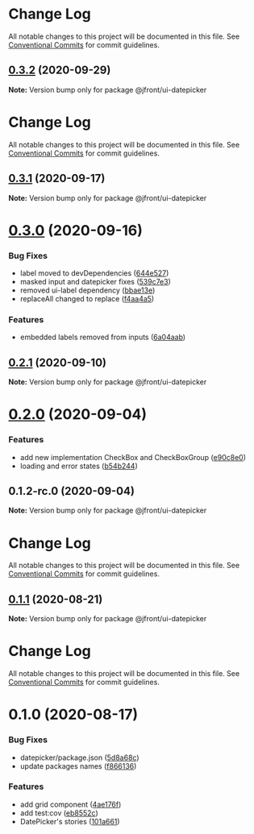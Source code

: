 # Change Log

All notable changes to this project will be documented in this file.
See [Conventional Commits](https://conventionalcommits.org) for commit guidelines.

## [0.3.2](https://github.com/Jepria/jfront-ui/compare/@jfront/ui-datepicker@0.3.1...@jfront/ui-datepicker@0.3.2) (2020-09-29)

**Note:** Version bump only for package @jfront/ui-datepicker





# Change Log

All notable changes to this project will be documented in this file. See
[Conventional Commits](https://conventionalcommits.org) for commit guidelines.

## [0.3.1](https://github.com/Jepria/jfront-ui/compare/@jfront/ui-datepicker@0.3.0...@jfront/ui-datepicker@0.3.1) (2020-09-17)

**Note:** Version bump only for package @jfront/ui-datepicker

# [0.3.0](https://github.com/Jepria/jfront-ui/compare/@jfront/ui-datepicker@0.2.1...@jfront/ui-datepicker@0.3.0) (2020-09-16)

### Bug Fixes

- label moved to devDependencies
  ([644e527](https://github.com/Jepria/jfront-ui/commit/644e5273d6da06c643d71d6c8a89030ca56bda2b))
- masked input and datepicker fixes
  ([539c7e3](https://github.com/Jepria/jfront-ui/commit/539c7e33f55618be243d39f83fccd7c82ad2e085))
- removed ui-label dependency
  ([bbae13e](https://github.com/Jepria/jfront-ui/commit/bbae13e2b90cb6ffb94875f5fbcc978c83e2752e))
- replaceAll changed to replace
  ([f4aa4a5](https://github.com/Jepria/jfront-ui/commit/f4aa4a540ab86bcd3b13cfad9f2084046c11a8fa))

### Features

- embedded labels removed from inputs
  ([6a04aab](https://github.com/Jepria/jfront-ui/commit/6a04aab0fdf5da0948a6adf6181a6fdd43234eec))

## [0.2.1](https://github.com/Jepria/jfront-ui/compare/@jfront/ui-datepicker@0.2.0...@jfront/ui-datepicker@0.2.1) (2020-09-10)

**Note:** Version bump only for package @jfront/ui-datepicker

# [0.2.0](https://github.com/Jepria/jfront-ui/compare/@jfront/ui-datepicker@0.1.1...@jfront/ui-datepicker@0.2.0) (2020-09-04)

### Features

- add new implementation CheckBox and CheckBoxGroup
  ([e90c8e0](https://github.com/Jepria/jfront-ui/commit/e90c8e09f5e3a3e6e4c3cb3780893ae871ce8aa5))
- loading and error states
  ([b54b244](https://github.com/Jepria/jfront-ui/commit/b54b2441655edbc3adce075a0de61ebd0e3d75b7))

## 0.1.2-rc.0 (2020-09-04)

**Note:** Version bump only for package @jfront/ui-datepicker

# Change Log

All notable changes to this project will be documented in this file. See
[Conventional Commits](https://conventionalcommits.org) for commit guidelines.

## [0.1.1](https://github.com/Jepria/jfront-ui/compare/@jfront/ui-datepicker@0.1.0...@jfront/ui-datepicker@0.1.1) (2020-08-21)

**Note:** Version bump only for package @jfront/ui-datepicker

# Change Log

All notable changes to this project will be documented in this file. See
[Conventional Commits](https://conventionalcommits.org) for commit guidelines.

# 0.1.0 (2020-08-17)

### Bug Fixes

- datepicker/package.json
  ([5d8a68c](https://github.com/Jepria/jfront-components/commit/5d8a68c25fbd18996efc382a19c82ed0db33c0dd))
- update packages names
  ([f866136](https://github.com/Jepria/jfront-components/commit/f866136a1ac3388a010816fe9cfffa75c91818b7))

### Features

- add grid component
  ([4ae176f](https://github.com/Jepria/jfront-components/commit/4ae176f96e242b37bfb4f728cd3ca2a353dd5421))
- add test:cov
  ([eb8552c](https://github.com/Jepria/jfront-components/commit/eb8552cda1ad5056ae62d665b31cf8ff6f0b760f))
- DatePicker's stories
  ([101a661](https://github.com/Jepria/jfront-components/commit/101a6615fd8d10918f6d16ec26d0251d2ad516ae))
